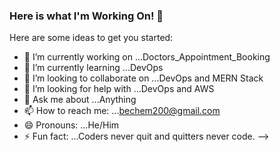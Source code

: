 ### Here is what I'm Working On!  👋



Here are some ideas to get you started:

- 🔭 I’m currently working on ...Doctors_Appointment_Booking
- 🌱 I’m currently learning ...DevOps
- 👯 I’m looking to collaborate on ...DevOps and MERN Stack
- 🤔 I’m looking for help with ...DevOps and AWS
- 💬 Ask me about ...Anything
- 📫 How to reach me: ...[bechem200@gmail.com](https://bechem-ultimate.herokuapp.com/#)
- 😄 Pronouns: ...He/Him
- ⚡ Fun fact: ...Coders never quit and quitters never code.
-->
